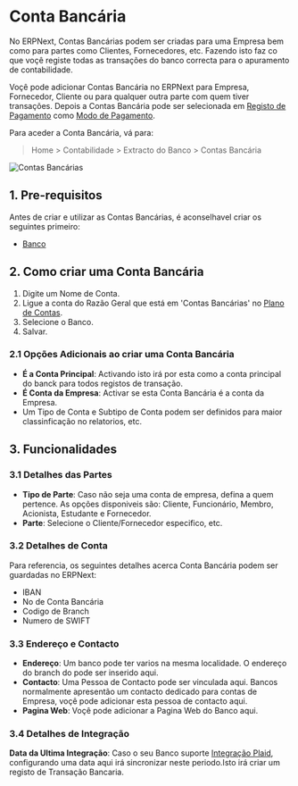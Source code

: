<!-- add-breadcrumbs -->
# Conta Bancária

No ERPNext, Contas Bancárias podem ser criadas para uma Empresa bem como para partes como Clientes, Fornecedores, etc. Fazendo isto faz co que voçê registe todas as transações do banco correcta para o apuramento de contabilidade.

Voçê pode adicionar Contas Bancária no ERPNext para Empresa, Fornecedor, Cliente ou para qualquer outra parte com quem tiver transações. Depois a Contas Bancária pode ser selecionada em [Registo de Pagamento](/docs/user/manual/pt/contabilidade/registo-pagamento) como [Modo de Pagamento](/docs/user/manual/pt/contabilidade/modo-de-pagamento).

Para aceder a Conta Bancária, vá para:
> Home > Contabilidade > Extracto do Banco > Contas Bancária

![Contas Bancárias](/docs/assets/img/contabilidade/bank-account.png)

## 1. Pre-requisitos
Antes de criar e utilizar as Contas Bancárias, é aconselhavel criar os seguintes primeiro:

* [Banco](/docs/user/manual/pt/contabilidade/banco)

## 2. Como criar uma Conta Bancária
1. Digite um Nome de Conta.
1. Ligue a conta do Razão Geral que está em 'Contas Bancárias' no [Plano de Contas](/docs/user/manual/pt/contabilidade/plano-de-contas).
1. Selecione o Banco.
1. Salvar.

### 2.1 Opções Adicionais ao criar uma Conta Bancária

* **É a Conta Principal**: Activando isto irá por esta como a conta principal do banck para todos registos de transação.
* **É Conta da Empresa**: Activar se esta Conta Bancária é a conta da Empresa.
* Um Tipo de Conta e Subtipo de Conta podem ser definidos para maior classinficação no relatorios, etc.

## 3. Funcionalidades
### 3.1 Detalhes das Partes

* **Tipo de Parte**: Caso não seja uma conta de empresa, defina a quem pertence. As opções disponiveis são: Cliente, Funcionário, Membro, Acionista, Estudante e Fornecedor. 
* **Parte**: Selecione o Cliente/Fornecedor especifico, etc.

### 3.2 Detalhes de Conta

Para referencia, os seguintes detalhes acerca Conta Bancária podem ser guardadas no ERPNext:

* IBAN
* No de Conta Bancária
* Codigo de Branch
* Numero de SWIFT

### 3.3 Endereço e Contacto

* **Endereço**: Um banco pode ter varios na mesma localidade. O endereço do branch do pode ser inserido aqui.
* **Contacto**: Uma Pessoa de Contacto pode ser vinculada aqui. Bancos normalmente apresentão um contacto dedicado para contas de Empresa, voçê pode adicionar esta pessoa de contacto aqui.
* **Pagina Web**: Voçê pode adicionar a Pagina Web do Banco aqui.

### 3.4 Detalhes de Integração

**Data da Ultima Integração**: Caso o seu Banco suporte [Integração Plaid](/docs/user/manual/pt/integração_erpnext/plaid_integration), configurando uma data aqui irá sincronizar neste periodo.Isto irá criar um registo de Transação Bancaria.
